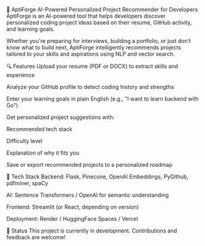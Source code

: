
🧠 AptiForge 
 AI-Powered Personalized Project Recommender for Developers
AptiForge is an AI-powered tool that helps developers discover personalized coding project ideas based on their resume, GitHub activity, and learning goals.

Whether you're preparing for interviews, building a portfolio, or just don’t know what to build next, AptiForge intelligently recommends projects tailored to your skills and aspirations using NLP and vector search.

🔍 Features
Upload your resume (PDF or DOCX) to extract skills and experience

Analyze your GitHub profile to detect coding history and strengths

Enter your learning goals in plain English (e.g., "I want to learn backend with Go")

Get personalized project suggestions with:

Recommended tech stack

Difficulty level

Explanation of why it fits you

Save or export recommended projects to a personalized roadmap

🧠 Tech Stack
Backend: Flask, Pinecone, OpenAI Embeddings, PyGithub, pdfminer, spaCy

AI: Sentence Transformers / OpenAI for semantic understanding

Frontend: Streamlit (or React, depending on version)

Deployment: Render / HuggingFace Spaces / Vercel

🚧 Status
This project is currently in development. Contributions and feedback are welcome!






